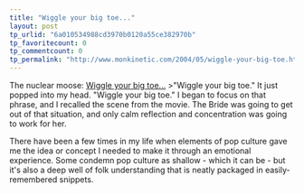 ```yaml
---
title: "Wiggle your big toe..."
layout: post
tp_urlid: "6a010534988cd3970b0120a55ce382970b"
tp_favoritecount: 0
tp_commentcount: 0
tp_permalink: "http://www.monkinetic.com/2004/05/wiggle-your-big-toe.html"
---
```

The nuclear moose: <a href="http://blog.nuclearmoose.com/archives/2004/05/24/wiggle-your-big-toe/">Wiggle your big toe...</a>
&gt;&quot;Wiggle your big toe.&quot; It just popped into my head. &quot;Wiggle your big toe.&quot; I began to focus on that phrase, and I recalled the scene from the movie. The Bride was going to get out of that situation, and only calm reflection and concentration was going to work for her.

There have been a few times in my life when elements of pop culture gave me the idea or concept I needed to make it through an emotional experience. Some condemn pop culture as shallow - which it can be - but it&#39;s also a deep well of folk understanding that is neatly packaged in easily-remembered snippets.
